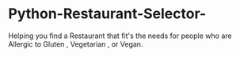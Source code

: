 # Python-Restaurant-Selector-
Helping you find a Restaurant that fit's the needs for people who are Allergic to Gluten , Vegetarian , or Vegan. 
